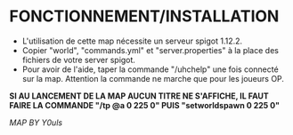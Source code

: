 # FONCTIONNEMENT/INSTALLATION #

- L'utilisation de cette map nécessite un serveur spigot 1.12.2.
- Copier "world", "commands.yml" et "server.properties" à la place des fichiers de votre server spigot.
- Pour avoir de l'aide, taper la commande "/uhchelp" une fois connecté sur la map. Attention la commande ne marche que pour les joueurs OP.

<strong>SI AU LANCEMENT DE LA MAP AUCUN TITRE NE S'AFFICHE, IL FAUT FAIRE LA COMMANDE "/tp @a 0 225 0" PUIS "setworldspawn 0 225 0"</strong>

<I>MAP BY Y0uls</I>
